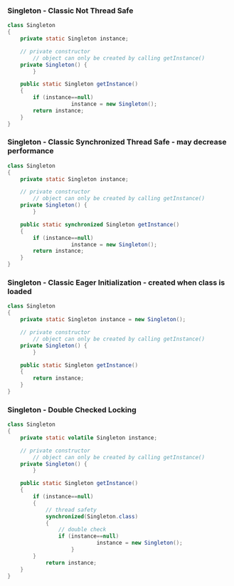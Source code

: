 ### Singleton - Classic Not Thread Safe
```java
class Singleton 
{ 
	private static Singleton instance; 

	// private constructor
        // object can only be created by calling getInstance()
	private Singleton() {
        } 

	public static Singleton getInstance() 
	{ 
		if (instance==null) 
                    instance = new Singleton(); 
		return instance; 
	} 
}
```
### Singleton - Classic Synchronized Thread Safe - may decrease performance
```java
class Singleton 
{ 
	private static Singleton instance; 

	// private constructor
        // object can only be created by calling getInstance()
	private Singleton() {
        } 

	public static synchronized Singleton getInstance() 
	{ 
		if (instance==null) 
                    instance = new Singleton(); 
		return instance; 
	} 
}
```
### Singleton - Classic Eager Initialization - created when class is loaded
```java
class Singleton 
{ 
	private static Singleton instance = new Singleton(); 

	// private constructor
        // object can only be created by calling getInstance()
	private Singleton() {
        } 

	public static Singleton getInstance() 
	{
		return instance; 
	} 
}
```
### Singleton - Double Checked Locking
```java
class Singleton 
{ 
	private static volatile Singleton instance; 

	// private constructor
        // object can only be created by calling getInstance()
	private Singleton() {
        } 

	public static Singleton getInstance() 
	{
		if (instance==null)
		{
		    // thread safety
		    synchronized(Singleton.class) 
		    {
		    	// double check
		    	if (instance==null)
                            instance = new Singleton();
                    }
		}
	        return instance;
	} 
}
```
